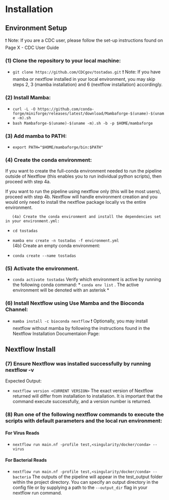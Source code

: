 # Installation

## Environment Setup
❗ Note: If you are a CDC user, please follow the set-up instructions found on Page X - CDC User Guide

### (1) Clone the repository to your local machine:
* `git clone https://github.com/CDCgov/tostadas.git`
❗ Note: If you have mamba or nextflow installed in your local environment, you may skip steps 2, 3 (mamba installation) and 6 (nextflow installation) accordingly.

### (2) Install Mamba:
* `curl -L -O https://github.com/conda-forge/miniforge/releases/latest/download/Mambaforge-$(uname)-$(uname -m).sh`
* `bash Mambaforge-$(uname)-$(uname -m).sh -b -p $HOME/mambaforge`
### (3) Add mamba to PATH:
* `export PATH="$HOME/mambaforge/bin:$PATH"`
### (4) Create the conda environment:
If you want to create the full-conda environment needed to run the pipeline outside of Nextflow (this enables you to run individual python scripts), then proceed with step 4a.

If you want to run the pipeline using nextflow only (this will be most users), proceed with step 4b. Nextflow will handle environment creation and you would only need to install the nextflow package locally vs the entire environment.

       (4a) Create the conda environment and install the dependencies set in your environment.yml:

* `cd tostadas`
* `mamba env create -n tostadas -f environment.yml`   
       (4b) Create an empty conda environment:

* `conda create --name tostadas`
### (5) Activate the environment.
* `conda activate tostadas`
Verify which environment is active by running the following conda command: * `conda env list` . The active environment will be denoted with an asterisk *

### (6) Install Nextflow using Use Mamba and the Bioconda Channel:
* `mamba install -c bioconda nextflow`
❗ Optionally, you may install nextflow without mamba by following the instructions found in the Nextflow Installation Documentaion Page: 

## Nextflow Install

### (7) Ensure Nextflow was installed successfully by running nextflow -v
Expected Output:

* `nextflow version <CURRENT VERSION>`
The exact version of Nextflow returned will differ from installation to installation. It is important that the command execute successfully, and a version number is returned.

### (8) Run one of the following nextflow commands to execute the scripts with default parameters and the local run environment:
#### For Virus Reads
* `nextflow run main.nf -profile test,<singularity/docker/conda> --virus`
#### For Bacterial Reads
* `nextflow run main.nf -profile test,<singularity/docker/conda> --bacteria` 
The outputs of the pipeline will appear in the test_output folder within the project directory. You can specify an output directory in the config file or by supplying a path to the `--output_dir` flag in your nextflow run command.